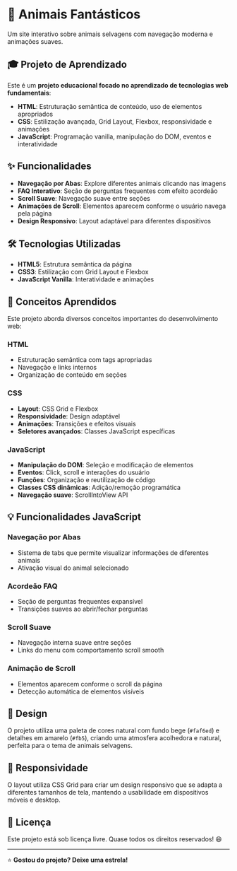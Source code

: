 # 🦊 Animais Fantásticos

Um site interativo sobre animais selvagens com navegação moderna e animações suaves.

## 🎓 Projeto de Aprendizado

Este é um **projeto educacional focado no aprendizado de tecnologias web fundamentais**:

- **HTML**: Estruturação semântica de conteúdo, uso de elementos apropriados
- **CSS**: Estilização avançada, Grid Layout, Flexbox, responsividade e animações
- **JavaScript**: Programação vanilla, manipulação do DOM, eventos e interatividade

## ✨ Funcionalidades

- **Navegação por Abas**: Explore diferentes animais clicando nas imagens
- **FAQ Interativo**: Seção de perguntas frequentes com efeito acordeão
- **Scroll Suave**: Navegação suave entre seções
- **Animações de Scroll**: Elementos aparecem conforme o usuário navega pela página
- **Design Responsivo**: Layout adaptável para diferentes dispositivos

## 🛠️ Tecnologias Utilizadas

- **HTML5**: Estrutura semântica da página
- **CSS3**: Estilização com Grid Layout e Flexbox
- **JavaScript Vanilla**: Interatividade e animações

## 📖 Conceitos Aprendidos

Este projeto aborda diversos conceitos importantes do desenvolvimento web:

### HTML

- Estruturação semântica com tags apropriadas
- Navegação e links internos
- Organização de conteúdo em seções

### CSS

- **Layout**: CSS Grid e Flexbox
- **Responsividade**: Design adaptável
- **Animações**: Transições e efeitos visuais
- **Seletores avançados**: Classes JavaScript específicas

### JavaScript

- **Manipulação do DOM**: Seleção e modificação de elementos
- **Eventos**: Click, scroll e interações do usuário
- **Funções**: Organização e reutilização de código
- **Classes CSS dinâmicas**: Adição/remoção programática
- **Navegação suave**: ScrollIntoView API

## 💡 Funcionalidades JavaScript

### Navegação por Abas

- Sistema de tabs que permite visualizar informações de diferentes animais
- Ativação visual do animal selecionado

### Acordeão FAQ

- Seção de perguntas frequentes expansível
- Transições suaves ao abrir/fechar perguntas

### Scroll Suave

- Navegação interna suave entre seções
- Links do menu com comportamento scroll smooth

### Animação de Scroll

- Elementos aparecem conforme o scroll da página
- Detecção automática de elementos visíveis

## 🎨 Design

O projeto utiliza uma paleta de cores natural com fundo bege (`#faf6ed`) e detalhes em amarelo (`#fb5`), criando uma atmosfera acolhedora e natural, perfeita para o tema de animais selvagens.

## 📱 Responsividade

O layout utiliza CSS Grid para criar um design responsivo que se adapta a diferentes tamanhos de tela, mantendo a usabilidade em dispositivos móveis e desktop.

## 📄 Licença

Este projeto está sob licença livre. Quase todos os direitos reservados! 😄

---

⭐ **Gostou do projeto? Deixe uma estrela!**
